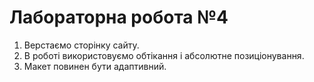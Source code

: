 # Лабораторна робота №4
1. Верстаємо сторінку сайту.
2. В роботі використовуємо обтікання і абсолютне позиціонування.
3. Макет повинен бути адаптивний.
